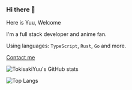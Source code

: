 ### Hi there 👋

Here is Yuu, Welcome

I'm a full stack developer and anime fan.

Using languages: `TypeScript`, `Rust`, `Go` and more.

[Contact me](https://github.com/TokisakiYuu/TokisakiYuu/issues)

![TokisakiYuu's GitHub stats](https://github-readme-stats.vercel.app/api?username=tokisakiyuu&show_icons=true)

![Top Langs](https://github-readme-stats.vercel.app/api/top-langs/?username=tokisakiyuu)
